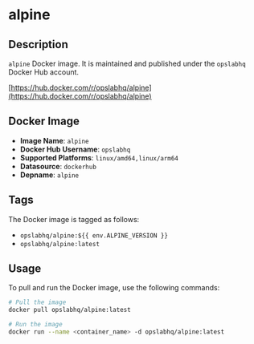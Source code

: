 # alpine

## Description

`alpine` Docker image. It is maintained and published under the `opslabhq` Docker Hub account.

[https://hub.docker.com/r/opslabhq/alpine](https://hub.docker.com/r/opslabhq/alpine)

## Docker Image

- **Image Name**: `alpine`
- **Docker Hub Username**: `opslabhq`
- **Supported Platforms**: `linux/amd64,linux/arm64`
- **Datasource**: `dockerhub`
- **Depname**: `alpine`

## Tags

The Docker image is tagged as follows:

- `opslabhq/alpine:${{ env.ALPINE_VERSION }}`
- `opslabhq/alpine:latest`

## Usage

To pull and run the Docker image, use the following commands:

```bash
# Pull the image
docker pull opslabhq/alpine:latest

# Run the image
docker run --name <container_name> -d opslabhq/alpine:latest
```
